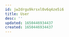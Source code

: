 ```yaml
---
id: jw2drgu9krsxl0v6q4ze5i6
title: User
desc: ''
updated: 1650446934437
created: 1650446934437
---
```


